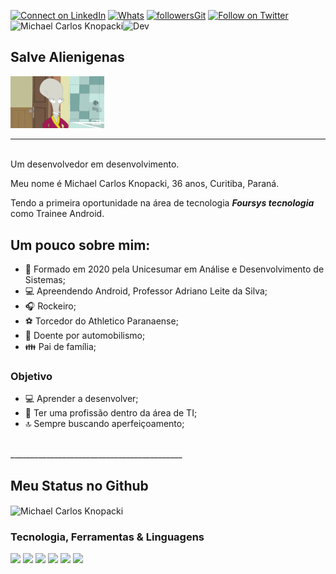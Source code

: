 

[![Connect on LinkedIn](https://img.shields.io/badge/--linkedin?label=LinkedIn&logo=LinkedIn&style=style=flat-square&logo=appveyor)](https://www.linkedin.com/in/michael-knopacki/)
[![Whats](https://img.shields.io/badge/-25D366?label=Whatsapp&logo=whatsapp&style=style=flat-square&logo=appveyor)](https://api.whatsapp.com/41996133475)
[![followersGit](https://img.shields.io/github/followers/MichaelKnopacki?style=style=flat-square&logo=appveyor)](https://github.com/MichaelKnopacki)
[![Follow on Twitter](https://img.shields.io/badge/--twitter?label=Twitter&logo=Twitter&style=style=flat-square&logo=appveyor)](https://twitter.com/michael_knopack) 
<img src="https://komarev.com/ghpvc/?username=MichaelKnopacki&label=Profile%20views&color=0e75b6&style=flat-square&logo=appveyor" alt="Michael Carlos Knopacki" />![Dev](https://img.shields.io/badge/Dev-MichaelKnopacki-red)

## Salve Alienigenas 
<img src="https://github.com/MichaelKnopacki/MichaelKnopacki/blob/main/Roger.gif" width="150px">
<br/>

-----------------------------------------
<br/>
Um desenvolvedor em desenvolvimento. 

Meu nome é Michael Carlos Knopacki, 36 anos, Curitiba, Paraná.

Tendo a primeira oportunidade na área de tecnologia ***Foursys tecnologia*** como Trainee Android.
## Um pouco sobre mim:

* 📓 Formado em 2020 pela Unicesumar em Análise e Desenvolvimento de Sistemas;<br />
* 💻 Apreendendo Android, Professor Adriano Leite da Silva;<br />
* 🎧 Rockeiro;<br />
* ⚽ Torcedor do Athletico Paranaense; <br />
* 🏁 Doente por automobilismo;<br/>
* 👪 Pai de família;

### Objetivo

* 💻 Aprender a desenvolver; <br />
* 📰 Ter uma profissão dentro da área de TI;<br />
* 🔝 Sempre buscando aperfeiçoamento;
<br/>
___________________________________________
<br/>

## Meu Status no Github

<img align="center" src="https://github-readme-stats.vercel.app/api?username=MichaelKnopacki&show_icons=true&locale=en" alt="Michael Carlos Knopacki" />

### Tecnologia, Ferramentas & Linguagens


<code><img width="30%" src="https://www.vectorlogo.zone/logos/visualstudio_code/visualstudio_code-ar21.svg"></code>
<code><img width="30%" src="https://www.vectorlogo.zone/logos/git-scm/git-scm-ar21.svg"></code>
<code><img width="30%" src="https://www.vectorlogo.zone/logos/github/github-ar21.svg"></code>
<code><img width="30%" src="https://www.vectorlogo.zone/logos/java/java-ar21.svg"></code>
<code><img width="30%" src="https://www.vectorlogo.zone/logos/android/android-ar21.svg"></code>
<code><img width="30%" src="https://www.vectorlogo.zone/logos/commonmark/commonmark-ar21.svg"></code>

